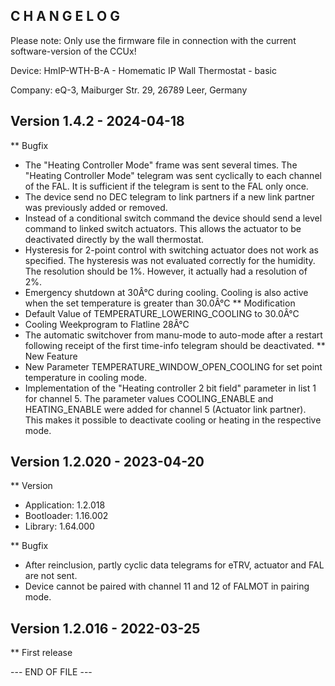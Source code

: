 ﻿C H A N G E L O G
-----------------

Please note: Only use the firmware file in connection with the current software-version of the CCUx!

Device: HmIP-WTH-B-A - Homematic IP Wall Thermostat - basic

Company: eQ-3, Maiburger Str. 29, 26789 Leer, Germany


Version 1.4.2 - 2024-04-18
--------------------------------------------------------------
** Bugfix
   * The "Heating Controller Mode" frame was sent several times.
      The "Heating Controller Mode" telegram was sent cyclically to each channel of the
      FAL. It is sufficient if the telegram is sent to the FAL only once.
   * The device send no DEC telegram to link partners if a new link partner was
     previously added or removed.
   * Instead of a conditional switch command the device should send a level command to
     linked switch actuators. This allows the actuator to be deactivated directly by the
     wall thermostat.
   * Hysteresis for 2-point control with switching actuator does not work as specified.
     The hysteresis was not evaluated correctly for the humidity. The resolution should
     be 1%. However, it actually had a resolution of 2%.
   * Emergency shutdown at 30Â°C during cooling.
      Cooling is also active when the set temperature is greater than 30.0Â°C
** Modification
   * Default Value of TEMPERATURE_LOWERING_COOLING to 30.0Â°C
   * Cooling Weekprogram to Flatline 28Â°C
   * The automatic switchover from manu-mode to auto-mode after a restart following
     receipt of the first time-info telegram should be deactivated.
** New Feature
   * New Parameter TEMPERATURE_WINDOW_OPEN_COOLING for set point temperature in cooling
     mode.
   * Implementation of the "Heating controller 2 bit field" parameter in list 1 for
     channel 5. The parameter values COOLING_ENABLE and HEATING_ENABLE were added for
     channel 5 (Actuator link partner). This makes it possible to deactivate cooling or
     heating in the respective mode.


Version 1.2.020 - 2023-04-20
--------------------------------------------------------------
** Version
   * Application: 1.2.018
   * Bootloader:  1.16.002
   * Library:     1.64.000

** Bugfix
   * After reinclusion, partly cyclic data telegrams for eTRV, actuator and FAL are not
     sent.
   * Device cannot be paired with channel 11 and 12 of FALMOT in pairing mode.


Version 1.2.016 - 2022-03-25
--------------------------------------------------------------

** First release


--- END OF FILE ---

